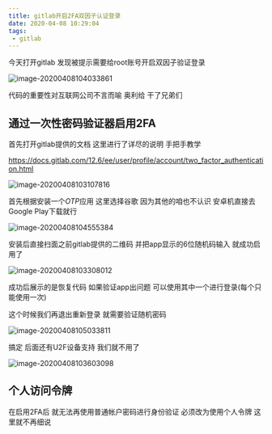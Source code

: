 ```yaml
---
title: gitlab开启2FA双因子认证登录
date: 2020-04-08 10:29:04
tags:
 - gitlab
---
```




今天打开gitlab 发现被提示需要给root账号开启双因子验证登录

![image-20200408104033861](https://snake-blog-pic.oss-cn-hangzhou.aliyuncs.com/image-20200408104033861.png)

代码的重要性对互联网公司不言而喻 奥利给 干了兄弟们

<!-- more-->

## 通过一次性密码验证器启用2FA

首先打开gitlab提供的文档 这里进行了详尽的说明 手把手教学

https://docs.gitlab.com/12.6/ee/user/profile/account/two_factor_authentication.html

![image-20200408103107816](https://snake-blog-pic.oss-cn-hangzhou.aliyuncs.com/image-20200408103107816.png)

首先根据安装一个*OTP*应用 这里选择谷歌 因为其他的咱也不认识 安卓机直接去Google Play下载就行

![image-20200408104555384](https://snake-blog-pic.oss-cn-hangzhou.aliyuncs.com/image-20200408104555384.png)

安装后直接扫面之前gitlab提供的二维码 并把app显示的6位随机码输入 就成功启用了

![image-20200408103308012](https://snake-blog-pic.oss-cn-hangzhou.aliyuncs.com/image-20200408103308012.png)

成功后展示的是恢复代码 如果验证app出问题 可以使用其中一个进行登录(每个只能使用一次)

这个时候我们再退出重新登录 就需要验证随机密码

![image-20200408105033811](https://snake-blog-pic.oss-cn-hangzhou.aliyuncs.com/image-20200408105033811.png)

搞定 后面还有U2F设备支持 我们就不用了

![image-20200408103603098](https://snake-blog-pic.oss-cn-hangzhou.aliyuncs.com/image-20200408103603098.png)

## 个人访问令牌

在启用2FA后 就无法再使用普通帐户密码进行身份验证 必须改为使用个人令牌 这里就不再细说


